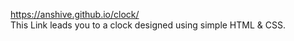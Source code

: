 https://anshive.github.io/clock/
<br>
This Link leads you to a clock designed using simple HTML & CSS.
